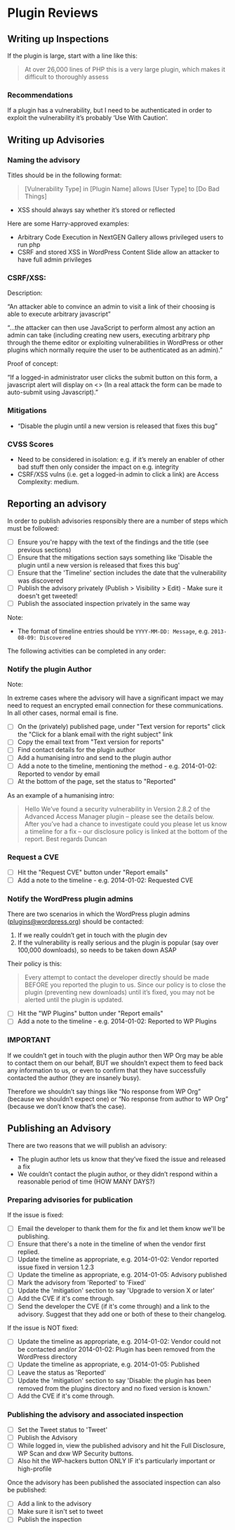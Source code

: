 # Plugin Reviews

## Writing up Inspections

If the plugin is large, start with a line like this:

> At over 26,000 lines of PHP this is a very large plugin, which makes it difficult to thoroughly assess

### Recommendations

If a plugin has a vulnerability, but I need to be authenticated in order to exploit the vulnerability it’s probably ‘Use With Caution’.

## Writing up Advisories

### Naming the advisory

Titles should be in the following format:

> [Vulnerability Type] in [Plugin Name] allows [User Type] to [Do Bad Things]

- XSS should always say whether it’s stored or reflected

Here are some Harry-approved examples:

- Arbitrary Code Execution in NextGEN Gallery allows privileged users to run php
- CSRF and stored XSS in WordPress Content Slide allow an attacker to have full admin privileges

### CSRF/XSS:

Description:

“An attacker able to convince an admin to visit a link of their choosing is able to execute arbitrary javascript”

“…the attacker can then use JavaScript to perform almost any action an admin can take (including creating new users, executing arbitrary php through the theme editor or exploiting vulnerabilities in WordPress or other plugins which normally require the user to be authenticated as an admin).”

Proof of concept:

“If a logged-in administrator user clicks the submit button on this form, a javascript alert will display on <<A SPECIFIC PAGE>> (In a real attack the form can be made to auto-submit using Javascript).”

### Mitigations

- “Disable the plugin until a new version is released that fixes this bug”

### CVSS Scores

- Need to be considered in isolation: e.g. if it’s merely an enabler of other bad stuff then only consider the impact on e.g. integrity
- CSRF/XSS vulns (i.e. get a logged-in admin to click a link) are Access Complexity: medium.

## Reporting an advisory

In order to publish advisories responsibly there are a number of steps which must be followed:

- [ ] Ensure you're happy with the text of the findings and the title (see previous sections)
- [ ] Ensure that the mitigations section says something like 'Disable the plugin until a new version is released that fixes this bug'
- [ ] Ensure that the 'Timeline' section includes the date that the vulnerability was discovered
- [ ] Publish the advisory privately (Publish > Visibility > Edit) - Make sure it doesn't get tweeted!
- [ ] Publish the associated inspection privately in the same way

Note:

- The format of timeline entries should be `YYYY-MM-DD: Message`, e.g. `2013-08-09: Discovered`

The following activities can be completed in any order:

### Notify the plugin Author

Note:

In extreme cases where the advisory will have a significant impact we may need to request an encrypted email connection for these communications. In all other cases, normal email is fine.

- [ ] On the (privately) published page, under "Text version for reports" click the "Click for a blank email with the right subject" link
- [ ] Copy the email text from "Text version for reports" 
- [ ] Find contact details for the plugin author
- [ ] Add a humanising intro and send to the plugin author
- [ ] Add a note to the timeline, mentioning the method - e.g. 2014-01-02: Reported to vendor by email
- [ ] At the bottom of the page, set the status to "Reported"

As an example of a humanising intro:

> Hello
> We’ve found a security vulnerability in Version 2.8.2 of the Advanced Access Manager plugin – please see the details below.
> After you’ve had a chance to investigate could you please let us know a timeline for a fix – our disclosure policy is linked at the bottom of the report.
> Best regards
> Duncan

### Request a CVE

- [ ] Hit the "Request CVE" button under "Report emails"
- [ ] Add a note to the timeline - e.g. 2014-01-02: Requested CVE

### Notify the WordPress plugin admins

There are two scenarios in which the WordPress plugin admins (plugins@wordpress.org) should be contacted:

1. If we really couldn’t get in touch with the plugin dev
2. If the vulnerability is really serious and the plugin is popular (say over 100,000 downloads), so needs to be taken down ASAP

Their policy is this:

> Every attempt to contact the developer directly should be made BEFORE you reported the plugin to us. Since our policy is to close the plugin (preventing new downloads) until it’s fixed, you may not be alerted until the plugin is updated.

- [ ] Hit the "WP Plugins" button under "Report emails"
- [ ] Add a note to the timeline - e.g. 2014-01-02: Reported to WP Plugins

### IMPORTANT

If we couldn’t get in touch with the plugin author then WP Org may be able to contact them on our behalf, BUT we shouldn’t expect them to feed back any information to us, or even to confirm that they have successfully contacted the author (they are insanely busy).

Therefore we shouldn’t say things like “No response from WP Org” (because we shouldn’t expect one) or “No response from author to WP Org” (because we don’t know that’s the case).

## Publishing an Advisory

There are two reasons that we will publish an advisory:

- The plugin author lets us know that they’ve fixed the issue and released a fix
- We couldn’t contact the plugin author, or they didn’t respond within a reasonable period of time (HOW MANY DAYS?)

### Preparing advisories for publication

If the issue is fixed:

- [ ] Email the developer to thank them for the fix and let them know we'll be publishing.
- [ ] Ensure that there's a note in the timeline of when the vendor first replied.
- [ ] Update the timeline as appropriate, e.g. 2014-01-02: Vendor reported issue fixed in version 1.2.3
- [ ] Update the timeline as appropriate, e.g. 2014-01-05: Advisory published 
- [ ] Mark the advisory from 'Reported' to 'Fixed'
- [ ] Update the 'mitigation' section to say 'Upgrade to version X or later'
- [ ] Add the CVE if it's come through.
- [ ] Send the developer the CVE (if it's come through) and a link to the advisory. Suggest that they add one or both of these to their changelog.

If the issue is NOT fixed:

- [ ] Update the timeline as appropriate, e.g. 2014-01-02: Vendor could not be contacted and/or 2014-01-02: Plugin has been removed from the WordPress directory
- [ ] Update the timeline as appropriate, e.g. 2014-01-05: Published 
- [ ] Leave the status as 'Reported'
- [ ] Update the 'mitigation' section to say 'Disable: the plugin has been removed from the plugins directory and no fixed version is known.'
- [ ] Add the CVE if it's come through.

### Publishing the advisory and associated inspection

- [ ] Set the Tweet status to 'Tweet'
- [ ] Publish the Advisory
- [ ] While logged in, view the published advisory and hit the Full Disclosure, WP Scan and dxw WP Security buttons.
- [ ] Also hit the WP-hackers button ONLY IF it's particularly important or high-profile

Once the advisory has been published the associated inspection can also be published:

- [ ] Add a link to the advisory
- [ ] Make sure it isn't set to tweet
- [ ] Publish the inspection
